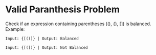 # Valid Paranthesis Problem

Check if an expression containing parentheses ((), {}, []) is balanced.
Example:

`Input: {[()]} | Output: Balanced`

`Input: {[(])} | Output: Not Balanced`